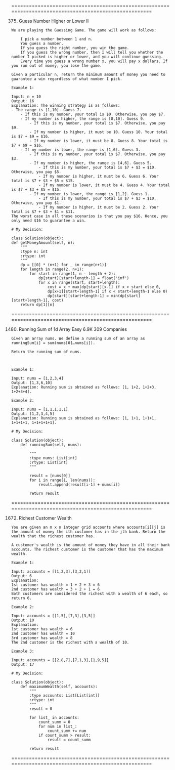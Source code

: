
======================================================================================================

375. Guess Number Higher or Lower II

    We are playing the Guessing Game. The game will work as follows:

        I pick a number between 1 and n.
        You guess a number.
        If you guess the right number, you win the game.
        If you guess the wrong number, then I will tell you whether the number I picked is higher or lower, and you will continue guessing.
        Every time you guess a wrong number x, you will pay x dollars. If you run out of money, you lose the game.

    Given a particular n, return the minimum amount of money you need to guarantee a win regardless of what number I pick.

    Example 1:

    Input: n = 10
    Output: 16
    Explanation: The winning strategy is as follows:
    - The range is [1,10]. Guess 7.
        - If this is my number, your total is $0. Otherwise, you pay $7.
        - If my number is higher, the range is [8,10]. Guess 9.
            - If this is my number, your total is $7. Otherwise, you pay $9.
            - If my number is higher, it must be 10. Guess 10. Your total is $7 + $9 = $16.
            - If my number is lower, it must be 8. Guess 8. Your total is $7 + $9 = $16.
        - If my number is lower, the range is [1,6]. Guess 3.
            - If this is my number, your total is $7. Otherwise, you pay $3.
            - If my number is higher, the range is [4,6]. Guess 5.
                - If this is my number, your total is $7 + $3 = $10. Otherwise, you pay $5.
                - If my number is higher, it must be 6. Guess 6. Your total is $7 + $3 + $5 = $15.
                - If my number is lower, it must be 4. Guess 4. Your total is $7 + $3 + $5 = $15.
            - If my number is lower, the range is [1,2]. Guess 1.
                - If this is my number, your total is $7 + $3 = $10. Otherwise, you pay $1.
                - If my number is higher, it must be 2. Guess 2. Your total is $7 + $3 + $1 = $11.
    The worst case in all these scenarios is that you pay $16. Hence, you only need $16 to guarantee a win.

    # My Decision:

    class Solution(object):
    def getMoneyAmount(self, n):
        """
        :type n: int
        :rtype: int
        """
        dp = [[0] * (n+1) for _ in range(n+1)]
        for length in range(2, n+1):
            for start in range(1, n - length + 2):
                dp[start][start+length-1] = float('inf')
                for x in range(start, start+length):
                    cost = x + max(dp[start][x-1] if x > start else 0, 
                    dp[x+1][start+length-1] if x < start+length-1 else 0)
                    dp[start][start+length-1] = min(dp[start][start+length-1], cost)
        return dp[1][n]

======================================================================================================

1480. Running Sum of 1d Array
    Easy
    6.9K
    309
    Companies

    Given an array nums. We define a running sum of an array as runningSum[i] = sum(nums[0]…nums[i]).

    Return the running sum of nums.

    

    Example 1:

    Input: nums = [1,2,3,4]
    Output: [1,3,6,10]
    Explanation: Running sum is obtained as follows: [1, 1+2, 1+2+3, 1+2+3+4].

    Example 2:

    Input: nums = [1,1,1,1,1]
    Output: [1,2,3,4,5]
    Explanation: Running sum is obtained as follows: [1, 1+1, 1+1+1, 1+1+1+1, 1+1+1+1+1].

    # My Decision:

    class Solution(object):
        def runningSum(self, nums):

            """
            :type nums: List[int]
            :rtype: List[int]
            """

            result = [nums[0]]
            for i in range(1, len(nums)):
                result.append(result[i-1] + nums[i])

            return result

======================================================================================================

1672. Richest Customer Wealth

    You are given an m x n integer grid accounts where accounts[i][j] is the amount of money the i​​​​​​​​​​​th​​​​ customer has in the j​​​​​​​​​​​th​​​​ bank. Return the wealth that the richest customer has.

    A customer's wealth is the amount of money they have in all their bank accounts. The richest customer is the customer that has the maximum wealth.

    Example 1:

    Input: accounts = [[1,2,3],[3,2,1]]
    Output: 6
    Explanation:
    1st customer has wealth = 1 + 2 + 3 = 6
    2nd customer has wealth = 3 + 2 + 1 = 6
    Both customers are considered the richest with a wealth of 6 each, so return 6.

    Example 2:

    Input: accounts = [[1,5],[7,3],[3,5]]
    Output: 10
    Explanation: 
    1st customer has wealth = 6
    2nd customer has wealth = 10 
    3rd customer has wealth = 8
    The 2nd customer is the richest with a wealth of 10.

    Example 3:

    Input: accounts = [[2,8,7],[7,1,3],[1,9,5]]
    Output: 17

    # My Decision:

    class Solution(object):
        def maximumWealth(self, accounts):
            """
            :type accounts: List[List[int]]
            :rtype: int
            """
            result = 0

            for list_ in accounts:
                count_summ = 0
                for num in list_:
                    count_summ += num
                if count_summ > result:
                    result = count_summ

            return result

======================================================================================================

